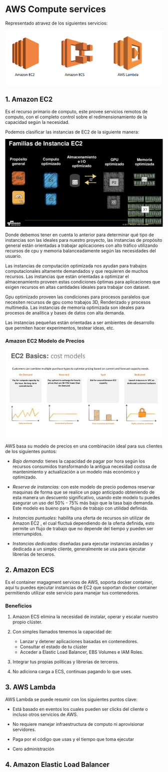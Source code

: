 # AWS Compute services

Representado atravez de los siguientes servicios:

![Compute Services](./assets/ComputeService.PNG)


## 1. Amazon EC2

Es el recurso primario de computo, este provee servicios remotos de computo, con el completo control sobre el redimensionamiento de la capacidad según la necesidad.

Podemos clasificar las instancias de EC2 de la siguiente manera:

![Tipos de instancias EC2](./assets/EC2Types.png)

Donde debemos tener en cuenta lo anterior para determinar qué tipo de instancias son las ideales para nuestro proyecto, las instancias de propósito general están orientadas a trabajar aplicaciones con alto tráfico utilizando recursos de cpu y memoria balanceadamente según las necesidades del usuario.

Las instancias de computación optimizada nos ayudan para trabajos computacionales altamente demandados y que requieren de muchos recursos. Las instancias que están orientadas a optimizar el almacenamiento  proveen estas condiciones óptimas para aplicaciones que exigen recursos en altas cantidades ideales para trabajar con dataset.

Gpu optimizado  proveen las condiciones para procesos paralelos que necesiten recursos de gpu como trabajos 3D, Renderizado y procesos multimedia. Las instancias de memoria optimizada son ideales para procesos de analítica y bases de datos  con alta demanda.

Las instancias pequeñas están orientadas a ser ambientes de desarrollo que permiten hacer experimentos, testear ideas, etc.

### Amazon EC2 Modelo de Precios

![Modelo de precios](./assets/EC2Pricing.jpg)

AWS basa su modelo de precios en una combinación ideal para sus clientes de los siguientes puntos:

* *Bajo demanda:* tienes la capacidad de pagar por hora según los recursos consumidos transformando la antigua necesidad costosa de mantenimiento y actualización a un modelo más económico y optimizado.

* *Reserva de instancias:* con este modelo de precio podemos reservar maquinas de forma que se realice un pago anticipado obteniendo de esta manera un descuento significativo, usando este modelo tu puedes asegurar  un uso del 50% - 75% más bajo que la tasa bajo demanda. Este modelo es bueno para flujos de trabajo con utilidad definida.

* *Instancias puntuales:*  habilita una oferta de recursos sin utilizar de Amazon EC2 , el cual fluctuá dependiendo  de la oferta definida, esto permite un flujo de trabajo que no depende del tiempo y pueden ser interrumpidos.

* *Instancias dedicadas:* diseñadas para ejecutar instancias aisladas y dedicada a un simple cliente, generalmente se usa para ejecutar librerías de terceros.

## 2. Amazon ECS

Es el container magagment services de AWS, soporta docker container, aquí tu puedes ejecutar instancias de EC2 que soportan docker container permitiendo utilizar este servicio para manejar tus contenedores.

### Beneficios

1. Amazon ECS elimina la necesidad de instalar, operar y escalar nuestro propio  clúster.

2. Con simples llamados tenemos la capacidad de:
    * Lanzar y detener aplicaciones basadas en contenedores. 
    * Consultar el estado de tu clúster
    * Acceder  a Elastic Load Balancer, EBS Volumes  e IAM Roles.

3. Integrar tus propias políticas y librerías de terceros.

4. No adiciona carga a ECS, continuas pagando lo que uses.

## 3. AWS Lambda

AWS Lambda se puede resumir con los siguientes puntos clave: 

* Está basado en eventos los cuales pueden ser clicks del cliente o incluso otros servicios de AWS.

* No requiere manejar infraestructura de computo ni aprovisionar servidores.

* Paga por el código que usas y el tiempo que toma ejecutar

* Cero administración

## 4. Amazon Elastic Load Balancer

